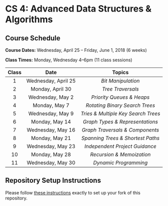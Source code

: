 # CS 4: Advanced Data Structures & Algorithms

## Course Schedule

**Course Dates:** Wednesday, April 25 – Friday, June 1, 2018 (6 weeks)

**Class Times:** Monday, Wednesday 4–6pm (11 class sessions)

| Class |        Date         |               Topics                |
|:-----:|:-------------------:|:-----------------------------------:|
|   1   | Wednesday, April 25 | *Bit Manipulation*                  |
|   2   |    Monday, April 30 | *Tree Traversals*                   |
|   3   | Wednesday, May 2    | *Priority Queues & Heaps*           |
|   4   |    Monday, May 7    | *Rotating Binary Search Trees*      |
|   5   | Wednesday, May 9    | *Tries & Multiple Key Search Trees* |
|   6   |    Monday, May 14   | *Graph Types & Representations*     |
|   7   | Wednesday, May 16   | *Graph Traversals & Components*     |
|   8   |    Monday, May 21   | *Spanning Trees & Shortest Paths*   |
|   9   | Wednesday, May 23   | *Independent Project Guidance*      |
|  10   |    Monday, May 28   | *Recursion & Memoization*           |
|  11   | Wednesday, May 30   | *Dynamic Programming*               |


## Repository Setup Instructions

Please follow [these instructions](Setup.md) exactly to set up your fork of this repository.
